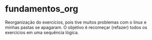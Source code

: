 # fundamentos_org
Reorganização do exercícios, pois tive muitos problemas com o linux e minhas pastas se apagaram.
O objetivo é recomeçar (refazer) todos os exercícios em uma sequência lógica.
